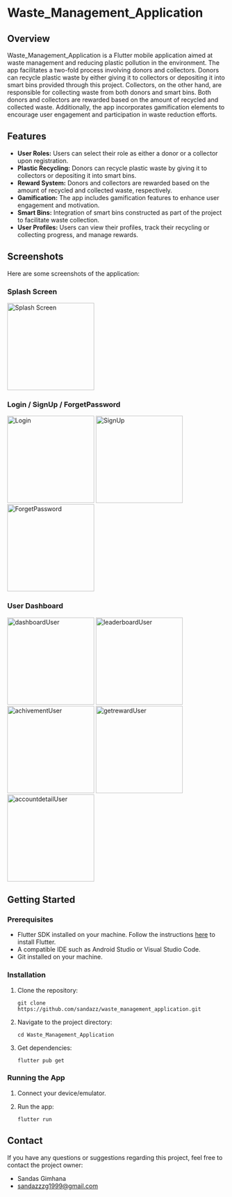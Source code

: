 
# Waste_Management_Application

## Overview

Waste_Management_Application is a Flutter mobile application aimed at waste management and reducing plastic pollution in the environment. The app facilitates a two-fold process involving donors and collectors. Donors can recycle plastic waste by either giving it to collectors or depositing it into smart bins provided through this project. Collectors, on the other hand, are responsible for collecting waste from both donors and smart bins. Both donors and collectors are rewarded based on the amount of recycled and collected waste. Additionally, the app incorporates gamification elements to encourage user engagement and participation in waste reduction efforts.

## Features

- **User Roles:** Users can select their role as either a donor or a collector upon registration.
- **Plastic Recycling:** Donors can recycle plastic waste by giving it to collectors or depositing it into smart bins.
- **Reward System:** Donors and collectors are rewarded based on the amount of recycled and collected waste, respectively.
- **Gamification:** The app includes gamification features to enhance user engagement and motivation.
- **Smart Bins:** Integration of smart bins constructed as part of the project to facilitate waste collection.
- **User Profiles:** Users can view their profiles, track their recycling or collecting progress, and manage rewards.

## Screenshots

Here are some screenshots of the application:

### Splash Screen

<img src="screenShots/splashScreen.jpg" alt="Splash Screen" width="200">

### Login / SignUp / ForgetPassword

<img src="screenShots/login.jpg" alt="Login" width="200"> <img src="screenShots/signup.jpg" alt="SignUp" width="200">  <img src="screenShots/forgetpassword.jpg" alt="ForgetPassword" width="200">

### User Dashboard
<img src="screenShots/dashboardUser.jpg" alt="dashboardUser" width="200">  <img src="screenShots/leaderboardUser.jpg" alt="leaderboardUser" width="200">  <img src="screenShots/achivementUser.jpg" alt="achivementUser" width="200">  <img src="screenShots/getrewardUser.jpg" alt="getrewardUser" width="200"> <img src="screenShots/accountdetailUser.jpg" alt="accountdetailUser" width="200">

## Getting Started

### Prerequisites

- Flutter SDK installed on your machine. Follow the instructions [here](https://flutter.dev/docs/get-started/install) to install Flutter.
- A compatible IDE such as Android Studio or Visual Studio Code.
- Git installed on your machine.

### Installation

1. Clone the repository:

    ```
    git clone https://github.com/sandazz/waste_management_application.git
    ```

2. Navigate to the project directory:

    ```
    cd Waste_Management_Application
    ```

3. Get dependencies:

    ```
    flutter pub get
    ```

### Running the App

1. Connect your device/emulator.

2. Run the app:

    ```
    flutter run
    ```


## Contact

If you have any questions or suggestions regarding this project, feel free to contact the project owner:

- Sandas Gimhana
- sandazzzg1999@gmail.com
